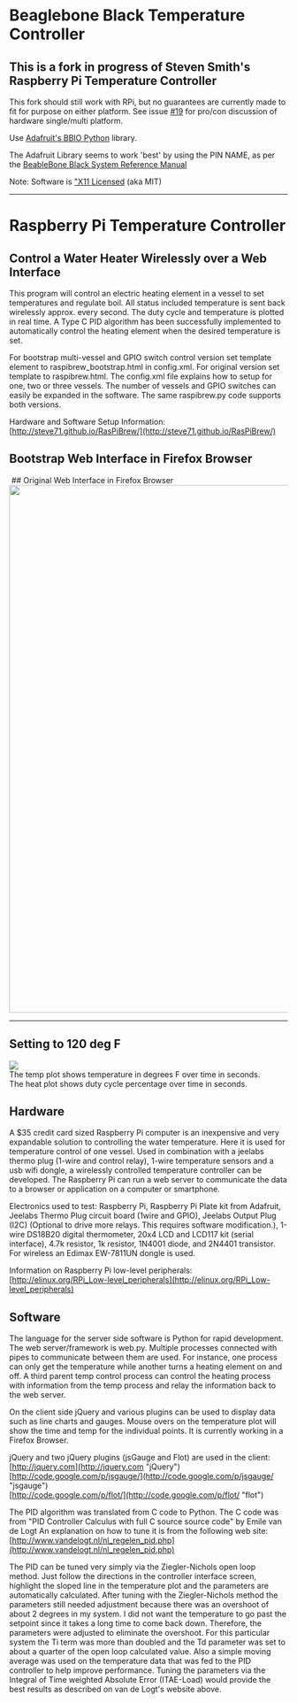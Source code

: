 # Beaglebone Black Temperature Controller

## This is a fork in progress of Steven Smith's Raspberry Pi Temperature Controller

This fork should still work with RPi, but no guarantees are currently made to fit for purpose on either platform. See issue <a href="https://github.com/PeteLawler/BeagleBrew/issues/19">#19</a> for pro/con discussion of hardware single/multi platform.

Use <a href="https://github.com/adafruit/adafruit-beaglebone-io-python">Adafruit's BBIO Python</a> library.

The Adafruit Library seems to work 'best' by using the PIN NAME, as per the <a href="https://github.com/CircuitCo/BeagleBone-Black/raw/master/BBB_SRM.pdf">BeableBone Black System Reference Manual</a>

Note: Software is <a href="http://directory.fsf.org/wiki/License:X11">"X11 Licensed</a> (aka MIT)

----------

# Raspberry Pi Temperature Controller

## Control a Water Heater Wirelessly over a Web Interface

This program will control an electric heating element in a vessel to set temperatures and regulate boil.  All status included temperature is sent back wirelessly approx. every second.  The duty cycle and temperature is plotted in real time.  A Type C PID algorithm has been successfully implemented to automatically control the heating element when the desired temperature is set.  

For bootstrap multi-vessel and GPIO switch control version set template element to raspibrew_bootstrap.html in config.xml.  For original version set template to raspibrew.html.  The config.xml file explains how to setup for one, two or three vessels.  The number of vessels and GPIO switches can easily be expanded in the software.  The same raspibrew.py code supports both versions.    

Hardware and Software Setup Information:  
[http://steve71.github.io/RasPiBrew/](http://steve71.github.io/RasPiBrew/)  

## Bootstrap Web Interface in Firefox Browser
<img src="https://github.com/steve71/RasPiBrew/raw/images/raspibrew_bootstrap.png" alt=""/>
## Original Web Interface in Firefox Browser
<img src="https://github.com/steve71/RasPiBrew/raw/images/PID_Tuning.png" alt="" width="954 height="476.5" /> 

----------

## Setting to 120 deg F

![](https://github.com/steve71/RasPiBrew/raw/images/PID_Temp_Control.png)  
The temp plot shows temperature in degrees F over time in seconds.  
The heat plot shows duty cycle percentage over time in seconds.

## Hardware

A $35 credit card sized Raspberry Pi computer is an inexpensive and very expandable solution to controlling the water temperature.  Here it is used for temperature control of one vessel.  Used in combination with a jeelabs thermo plug (1-wire and control relay), 1-wire temperature sensors and a usb wifi dongle, a wirelessly controlled temperature controller can be developed.  The Raspberry Pi can run a web server to communicate the data to a browser or application on a computer or smartphone.

Electronics used to test: Raspberry Pi, Raspberry Pi Plate kit from Adafruit, Jeelabs Thermo Plug circuit board (1wire and GPIO), Jeelabs Output Plug (I2C) (Optional to drive more relays. This requires software modification.), 1-wire DS18B20 digital thermometer, 20x4 LCD and LCD117 kit (serial interface), 4.7k resistor, 1k resistor, 1N4001 diode, and 2N4401 transistor.  For wireless an Edimax EW-7811UN dongle is used.

Information on Raspberry Pi low-level peripherals:  
[http://elinux.org/RPi_Low-level_peripherals](http://elinux.org/RPi_Low-level_peripherals)


## Software

The language for the server side software is Python for rapid development.  The web server/framework is web.py.  Multiple processes connected with pipes to communicate between them are used.  For instance, one process can only get the temperature while another turns a heating element on and off.  A third parent temp control process can control the heating process with information from the temp process and relay the information back to the web server.

On the client side jQuery and various plugins can be used to display data such as line charts and gauges. Mouse overs on the temperature plot will show the time and temp for the individual points.  It is currently working in a Firefox Browser.   

jQuery and two jQuery plugins (jsGauge and Flot) are used in the client:  
[http://jquery.com](http://jquery.com "jQuery")  
[http://code.google.com/p/jsgauge/](http://code.google.com/p/jsgauge/ "jsgauge")  
[http://code.google.com/p/flot/](http://code.google.com/p/flot/ "flot")  

The PID algorithm was translated from C code to Python.  The C code was from "PID Controller Calculus with full C source source code" by Emile van de Logt
An explanation on how to tune it is from the following web site:  
[http://www.vandelogt.nl/nl_regelen_pid.php](http://www.vandelogt.nl/nl_regelen_pid.php)  

The PID can be tuned very simply via the Ziegler-Nichols open loop method.  Just follow the directions in the controller interface screen, highlight the sloped line in the temperature plot and the parameters are automatically calculated.  After tuning with the Ziegler-Nichols method the parameters still needed adjustment because there was an overshoot of about 2 degrees in my system. I did not want the temperature to go past the setpoint since it takes a long time to come back down. Therefore, the parameters were adjusted to eliminate the overshoot.  For this particular system the Ti term was more than doubled and the Td parameter was set to about a quarter of the open loop calculated value.  Also a simple moving average was used on the temperature data that was fed to the PID controller to help improve performance.  Tuning the parameters via the Integral of Time weighted Absolute Error (ITAE-Load) would provide the best results as described on van de Logt's website above.


